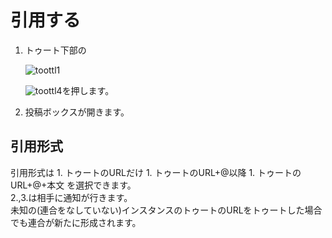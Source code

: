 # 引用する

1. トゥート下部の  

   ![toottl1](https://dl.thedesk.top/media/toottl1.PNG)  

   ![toottl4](https://dl.thedesk.top/media/toottl4.PNG)を押します。

2. 投稿ボックスが開きます。

## 引用形式

引用形式は 1. トゥートのURLだけ 1. トゥートのURL+@以降 1. トゥートのURL+@+本文 を選択できます。  
2.,3.は相手に通知が行きます。  
未知の\(連合をなしていない\)インスタンスのトゥートのURLをトゥートした場合でも連合が新たに形成されます。

